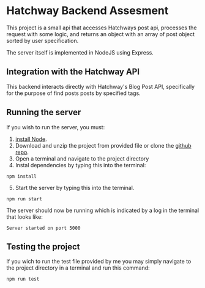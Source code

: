 # Hatchway Backend Assesment

This project is a small api that accesses Hatchways post api, processes the request with some logic, and returns an object with an array of post object sorted by user specification.

The server itself is implemented in NodeJS using Express.

## Integration with the Hatchway API

This backend interacts directly with Hatchway's Blog Post API, specifically for the purpose of find posts posts by specified tags.

## Running the server

If you wish to run the server, you must:

1. [install Node](https://nodejs.org/en/).
2. Download and unzip the project from provided file or clone the [github repo](https://github.com/CalebJamesStevens/hatchway-backend-assessment).
3. Open a terminal and navigate to the project directory
4. Instal dependencies by typing this into the terminal:

```
npm install
```

5. Start the server by typing this into the terminal.

```
npm run start
```

The server should now be running which is indicated by a log in the terminal that looks like:

```
Server started on port 5000
```

## Testing the project

If you wich to run the test file provided by me you may simply navigate to the project directory in a terminal and run this command:

```
npm run test
```

